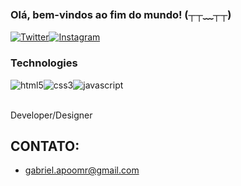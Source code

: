 ### Olá, bem-vindos ao fim do mundo! (┬┬﹏┬┬)

[![Twitter](https://img.shields.io/badge/Twitter-1DA1F2?style=for-the-badge&logo=twitter&logoColor=white)](https://twitter.com/wikenerdev)[![Instagram](https://img.shields.io/badge/Instagram-E4405F?style=for-the-badge&logo=instagram&logoColor=white)](https://www.instagram.com/wikenerd/)

### Technologies
<div style="display: inline_block">
<img align="center" alt="html5" src="https://img.shields.io/badge/HTML5-E34F26?style=for-the-badge&logo=html5&logoColor=white"/><img align="center" alt="css3" src="https://img.shields.io/badge/CSS3-1572B6?style=for-the-badge&logo=css3&logoColor=white"/><img align="center" alt="javascript"/>
</div>
<br>

Developer/Designer

## CONTATO:
- [gabriel.apoomr@gmail.com]()
